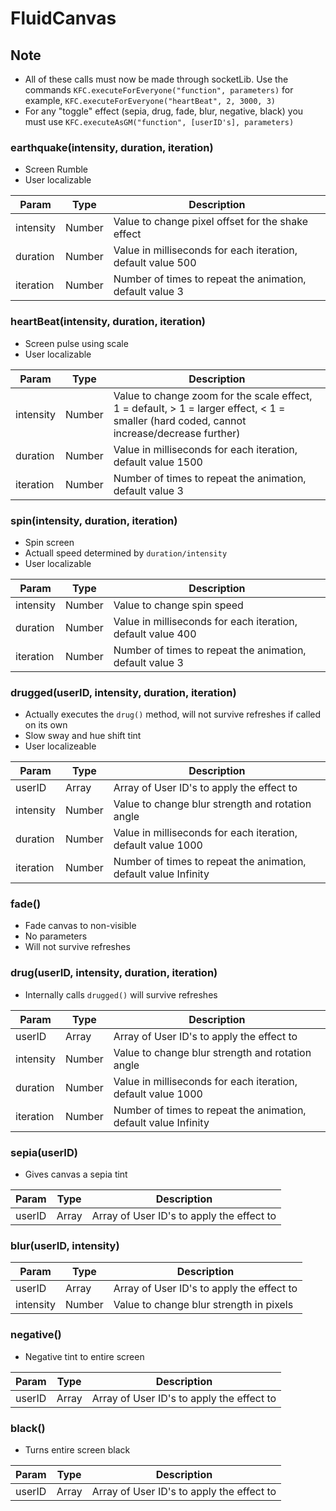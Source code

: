 # FluidCanvas

## Note

- All of these calls must now be made through socketLib. Use the commands `KFC.executeForEveryone("function", parameters)` for example, `KFC.executeForEveryone("heartBeat", 2, 3000, 3)`
- For any "toggle" effect (sepia, drug, fade, blur, negative, black) you must use `KFC.executeAsGM("function", [userID's], parameters)` 

### earthquake(intensity, duration, iteration)

- Screen Rumble
- User localizable

|Param| Type |Description|
|--|--|--|
| intensity| Number  | Value to change pixel offset for the shake effect
| duration| Number  | Value in milliseconds for each iteration, default value 500
| iteration| Number  | Number of times to repeat the animation, default value 3

### heartBeat(intensity, duration, iteration)

- Screen pulse using scale
- User localizable

|Param| Type |Description|
|--|--|--|
| intensity| Number  | Value to change zoom for the scale effect, 1 = default, > 1 = larger effect, < 1 = smaller (hard coded, cannot increase/decrease further)
| duration| Number  | Value in milliseconds for each iteration, default value 1500
| iteration| Number  | Number of times to repeat the animation, default value 3

### spin(intensity, duration, iteration)

- Spin screen
- Actuall speed determined by `duration/intensity`
- User localizable

|Param| Type |Description|
|--|--|--|
| intensity| Number  | Value to change spin speed
| duration| Number  | Value in milliseconds for each iteration, default value 400
| iteration| Number  | Number of times to repeat the animation, default value 3

### drugged(userID, intensity, duration, iteration)

- Actually executes the `drug()` method, will not survive refreshes if called on its own
- Slow sway and hue shift tint
- User localizeable

|Param| Type |Description|
|--|--|--|
| userID | Array | Array of User ID's to apply the effect to
| intensity| Number  | Value to change blur strength and rotation angle
| duration| Number  | Value in milliseconds for each iteration, default value 1000
| iteration| Number  | Number of times to repeat the animation, default value Infinity

### fade()

- Fade canvas to non-visible
- No parameters
- Will not survive refreshes

### drug(userID, intensity, duration, iteration)

- Internally calls `drugged()` will survive refreshes

 |Param| Type |Description|
|--|--|--|
| userID | Array | Array of User ID's to apply the effect to
| intensity| Number  | Value to change blur strength and rotation angle
| duration| Number  | Value in milliseconds for each iteration, default value 1000
| iteration| Number  | Number of times to repeat the animation, default value Infinity

### sepia(userID)

- Gives canvas a sepia tint

Param| Type |Description|
|--|--|--|
| userID | Array | Array of User ID's to apply the effect to

### blur(userID, intensity)

|Param| Type |Description|
|--|--|--|
| userID | Array | Array of User ID's to apply the effect to
| intensity| Number  | Value to change blur strength in pixels

### negative()

- Negative tint to entire screen

Param| Type |Description|
|--|--|--|
| userID | Array | Array of User ID's to apply the effect to

### black()

- Turns entire screen black

Param| Type |Description|
|--|--|--|
| userID | Array | Array of User ID's to apply the effect to
